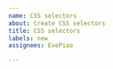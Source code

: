 ```yaml
---
name: CSS selectors
about: Create CSS selectors
title: CSS selectors
labels: new
assignees: EvePiao

---
```



